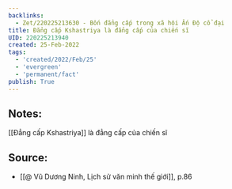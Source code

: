 ```yaml
---
backlinks:
  - Zet/220225213630 - Bốn đẳng cấp trong xã hội Ấn Độ cổ đại
title: Đẳng cấp Kshastriya là đẳng cấp của chiến sĩ
UID: 220225213940
created: 25-Feb-2022
tags:
  - 'created/2022/Feb/25'
  - 'evergreen'
  - 'permanent/fact'
publish: True
---
```

## Notes:
[[Đẳng cấp Kshastriya]] là đẳng cấp của chiến sĩ

## Source:
- [[@ Vũ Dương Ninh, Lịch sử văn minh thế giới]], p.86




